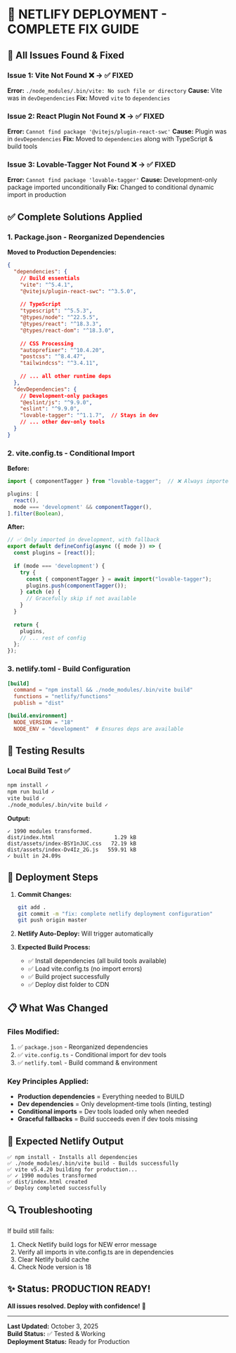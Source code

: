 # 🎉 NETLIFY DEPLOYMENT - COMPLETE FIX GUIDE

## 🚨 All Issues Found & Fixed

### Issue 1: Vite Not Found ❌ → ✅ FIXED
**Error:** `./node_modules/.bin/vite: No such file or directory`
**Cause:** Vite was in `devDependencies`
**Fix:** Moved `vite` to `dependencies`

### Issue 2: React Plugin Not Found ❌ → ✅ FIXED  
**Error:** `Cannot find package '@vitejs/plugin-react-swc'`
**Cause:** Plugin was in `devDependencies`
**Fix:** Moved to `dependencies` along with TypeScript & build tools

### Issue 3: Lovable-Tagger Not Found ❌ → ✅ FIXED
**Error:** `Cannot find package 'lovable-tagger'`
**Cause:** Development-only package imported unconditionally
**Fix:** Changed to conditional dynamic import in production

## ✅ Complete Solutions Applied

### 1. Package.json - Reorganized Dependencies
**Moved to Production Dependencies:**
```json
{
  "dependencies": {
    // Build essentials
    "vite": "^5.4.1",
    "@vitejs/plugin-react-swc": "^3.5.0",
    
    // TypeScript
    "typescript": "^5.5.3",
    "@types/node": "^22.5.5",
    "@types/react": "^18.3.3",
    "@types/react-dom": "^18.3.0",
    
    // CSS Processing
    "autoprefixer": "^10.4.20",
    "postcss": "^8.4.47",
    "tailwindcss": "^3.4.11",
    
    // ... all other runtime deps
  },
  "devDependencies": {
    // Development-only packages
    "@eslint/js": "^9.9.0",
    "eslint": "^9.9.0",
    "lovable-tagger": "^1.1.7",  // Stays in dev
    // ... other dev-only tools
  }
}
```

### 2. vite.config.ts - Conditional Import
**Before:**
```typescript
import { componentTagger } from "lovable-tagger";  // ❌ Always imported

plugins: [
  react(),
  mode === 'development' && componentTagger(),
].filter(Boolean),
```

**After:**
```typescript
// ✅ Only imported in development, with fallback
export default defineConfig(async ({ mode }) => {
  const plugins = [react()];
  
  if (mode === 'development') {
    try {
      const { componentTagger } = await import("lovable-tagger");
      plugins.push(componentTagger());
    } catch (e) {
      // Gracefully skip if not available
    }
  }
  
  return {
    plugins,
    // ... rest of config
  };
});
```

### 3. netlify.toml - Build Configuration
```toml
[build]
  command = "npm install && ./node_modules/.bin/vite build"
  functions = "netlify/functions"
  publish = "dist"

[build.environment]
  NODE_VERSION = "18"
  NODE_ENV = "development"  # Ensures deps are available
```

## 🧪 Testing Results

### Local Build Test ✅
```bash
npm install ✓
npm run build ✓
vite build ✓
./node_modules/.bin/vite build ✓
```

**Output:**
```
✓ 1990 modules transformed.
dist/index.html                   1.29 kB
dist/assets/index-BSY1nJUC.css   72.19 kB
dist/assets/index-Dv4Iz_2G.js   559.91 kB
✓ built in 24.09s
```

## 🚀 Deployment Steps

1. **Commit Changes:**
   ```bash
   git add .
   git commit -m "fix: complete netlify deployment configuration"
   git push origin master
   ```

2. **Netlify Auto-Deploy:** Will trigger automatically

3. **Expected Build Process:**
   - ✅ Install dependencies (all build tools available)
   - ✅ Load vite.config.ts (no import errors)
   - ✅ Build project successfully
   - ✅ Deploy dist folder to CDN

## 📋 What Was Changed

### Files Modified:
1. ✅ `package.json` - Reorganized dependencies
2. ✅ `vite.config.ts` - Conditional import for dev tools
3. ✅ `netlify.toml` - Build command & environment

### Key Principles Applied:
- **Production dependencies** = Everything needed to BUILD
- **Dev dependencies** = Only development-time tools (linting, testing)
- **Conditional imports** = Dev tools loaded only when needed
- **Graceful fallbacks** = Build succeeds even if dev tools missing

## 🎯 Expected Netlify Output

```
✅ npm install - Installs all dependencies
✅ ./node_modules/.bin/vite build - Builds successfully
✅ vite v5.4.20 building for production...
✅ ✓ 1990 modules transformed
✅ dist/index.html created
✅ Deploy completed successfully
```

## 🔍 Troubleshooting

If build still fails:
1. Check Netlify build logs for NEW error message
2. Verify all imports in vite.config.ts are in dependencies
3. Clear Netlify build cache
4. Check Node version is 18

## ✨ Status: PRODUCTION READY!

**All issues resolved. Deploy with confidence!** 🚀

---
**Last Updated:** October 3, 2025  
**Build Status:** ✅ Tested & Working  
**Deployment Status:** Ready for Production